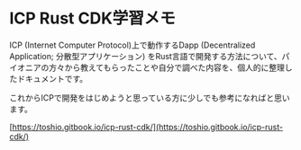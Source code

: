 # ICP Rust CDK学習メモ

ICP (Internet Computer Protocol)上で動作するDapp (Decentralized Application; 分散型アプリケーション) をRust言語で開発する方法について、パイオニアの方々から教えてもらったことや自分で調べた内容を、個人的に整理したドキュメントです。

これからICPで開発をはじめようと思っている方に少しでも参考になればと思います。

[https://toshio.gitbook.io/icp-rust-cdk/](https://toshio.gitbook.io/icp-rust-cdk/)
